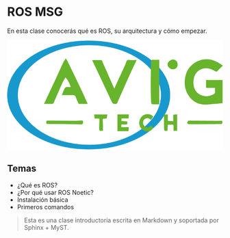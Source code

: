 # ROS MSG

En esta clase conocerás qué es ROS, su arquitectura y cómo empezar.

![ROS Logo](../../_static/ros_logo.png)

## Temas

- ¿Qué es ROS?
- ¿Por qué usar ROS Noetic?
- Instalación básica
- Primeros comandos

> Esta es una clase introductoria escrita en Markdown y soportada por Sphinx + MyST.
